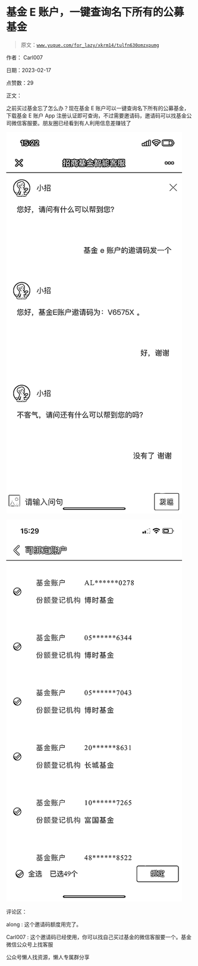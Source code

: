 # 基金 E 账户，一键查询名下所有的公募基金

> 原文：[`www.yuque.com/for_lazy/xkrm14/tulfn630omzxpumg`](https://www.yuque.com/for_lazy/xkrm14/tulfn630omzxpumg)

作者： Carl007

日期：2023-02-17

点赞数：29

正文：

之前买过基金忘了怎么办？现在基金 E 账户可以一键查询名下所有的公募基金，下载基金 E 账户 App 注册认证即可查询，不过需要邀请码，邀请码可以找基金公司微信客服要。朋友圈已经看到有人利用信息差赚钱了

![](img/d01073943f396dbbcc1be669219bae7e.png)  

![](img/cceb2c30faa629cb1f6c6c13ee8f92c8.png)  

评论区：

along : 这个邀请码额度用完了。

Carl007 : 这个邀请码已经使用，你可以找自己买过基金的微信客服要一个。基金微信公众号上找客服

公众号懒人找资源，懒人专属群分享

